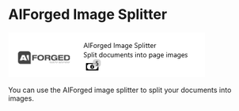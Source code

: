 # AIForged Image Splitter

![](../assets/51.png)

You can use the AIForged image splitter to split your documents into images.

